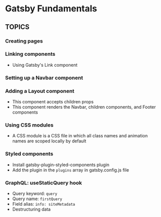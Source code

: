 # Gatsby Fundamentals

## TOPICS

### Creating pages

### Linking components
- Using Gatsby's Link component

### Setting up a Navbar component

### Adding a Layout component
- This component accepts children props
- This component renders the Navbar, children components, and Footer components

### Using CSS modules
- A CSS module is a CSS file in which all class names and animation names are scoped locally by default

### Styled components
- Install gatsby-plugin-styled-components plugin
- Add the plugin in the `plugins` array in gatsby.config.js file

### GraphQL: useStaticQuery hook
- Query keyword: `query`
- Query name: `firstQuery`
- Field alias: `info: siteMetadata`
- Destructuring data
